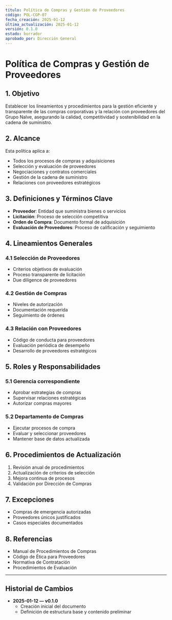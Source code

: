 ```yaml
---
título: Política de Compras y Gestión de Proveedores
código: POL-CGP-07
fecha_creación: 2025-01-12
última_actualización: 2025-01-12
versión: 0.1.0
estado: borrador
aprobado_por: Dirección General
---
```


# Política de Compras y Gestión de Proveedores

## 1. Objetivo
Establecer los lineamientos y procedimientos para la gestión eficiente y transparente de las compras corporativas y la relación con proveedores del Grupo Nalve, asegurando la calidad, competitividad y sostenibilidad en la cadena de suministro.

## 2. Alcance
Esta política aplica a:
- Todos los procesos de compras y adquisiciones
- Selección y evaluación de proveedores
- Negociaciones y contratos comerciales
- Gestión de la cadena de suministro
- Relaciones con proveedores estratégicos

## 3. Definiciones y Términos Clave
- **Proveedor**: Entidad que suministra bienes o servicios
- **Licitación**: Proceso de selección competitiva
- **Orden de Compra**: Documento formal de adquisición
- **Evaluación de Proveedores**: Proceso de calificación y seguimiento

## 4. Lineamientos Generales
### 4.1 Selección de Proveedores
- Criterios objetivos de evaluación
- Proceso transparente de licitación
- Due diligence de proveedores

### 4.2 Gestión de Compras
- Niveles de autorización
- Documentación requerida
- Seguimiento de órdenes

### 4.3 Relación con Proveedores
- Código de conducta para proveedores
- Evaluación periódica de desempeño
- Desarrollo de proveedores estratégicos

## 5. Roles y Responsabilidades
### 5.1 Gerencia correspondiente
- Aprobar estrategias de compras
- Supervisar relaciones estratégicas
- Autorizar compras mayores

### 5.2 Departamento de Compras
- Ejecutar procesos de compra
- Evaluar y seleccionar proveedores
- Mantener base de datos actualizada

## 6. Procedimientos de Actualización
1. Revisión anual de procedimientos
2. Actualización de criterios de selección
3. Mejora continua de procesos
4. Validación por Dirección de Compras

## 7. Excepciones
- Compras de emergencia autorizadas
- Proveedores únicos justificados
- Casos especiales documentados

## 8. Referencias
- Manual de Procedimientos de Compras
- Código de Ética para Proveedores
- Normativa de Contratación
- Procedimientos de Evaluación

---

## Historial de Cambios
- **2025-01-12 — v0.1.0**
  - Creación inicial del documento
  - Definición de estructura base y contenido preliminar 